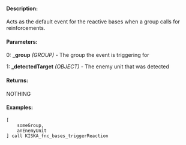 #### Description:
Acts as the default event for the reactive bases when a group calls for reinforcements.

#### Parameters:
0: **_group** *(GROUP)* - The group the event is triggering for

1: **_detectedTarget** *(OBJECT)* - The enemy unit that was detected

#### Returns:
NOTHING

#### Examples:
```sqf
[
    someGroup,
    anEnemyUnit
] call KISKA_fnc_bases_triggerReaction
```

